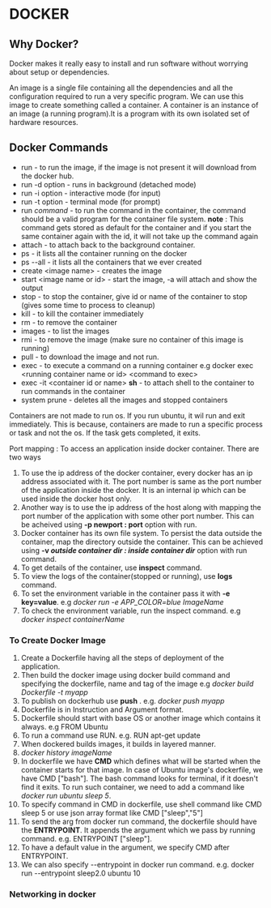 
# DOCKER
## Why Docker?
Docker makes it really easy to install and run software without worrying about setup or dependencies.

An image is a single file containing all the dependencies and all the configuration required to run a very specific program. We can use this image to create something called a container.
A container is an instance of an image (a running program).It is a program with its own isolated set of hardware resources.

## Docker Commands

- run - to run the image, if the image is not present it will download from the docker hub.
- run -d option - runs in background (detached mode)
- run -i option - interactive mode (for input)
- run -t option - terminal mode (for prompt)
- run *command* - to run the command in the container, the command should be a valid program for the container file system. 
**note** : This command gets stored as default for the container and if you start the same container again with the id, it will not take up the command again
- attach - to attach back to the background container.
- ps - it lists all the container running on the docker
- ps --all - it lists all the containers that we ever created
- create &lt;image name> - creates the image
- start &lt;image name or id> - start the image, -a will attach and show the output
- stop - to stop the container, give id or name of the container to stop (gives some time to process to cleanup)
- kill - to kill the container immediately
- rm - to remove the container
- images - to list the images
- rmi - to remove the image (make sure no container of this image is running)
- pull - to download the image and not run.
- exec - to execute a command on a running container e.g docker exec &lt;running container name or id> &lt;command to exec>
- exec -it &lt;container id or name&gt; **sh** - to attach shell to the container to run commands in the container
- system prune - deletes all the images and stopped containers

Containers are not made to run os. If you run ubuntu, it wil run and exit immediately. This is because, containers are made to run a specific process or task and not the os. If the task gets completed, it exits.

Port mapping : To access an application inside docker container. There are two ways
1. To use the ip address of the docker container, every docker has an ip address    	   associated with it. The port number is same as the port number of the application inside the docker. It is an internal ip which can be used inside the docker host only.
2. Another way is to use the ip address of the host along with mapping the port number of the application with some other port number. This can be acheived using **-p newport : port** option with run.
3. Docker container has its own file system. To persist the data outside the container, map the directory outside the container. This can be achieved using **-v *outside container dir : inside container dir*** option with run command.
4. To get details of the container, use **inspect** command.
5. To view the logs of the container(stopped or running), use **logs** command.
6. To set the environment variable in the container pass it with **-e key=value**. e.g *docker run -e APP_COLOR=blue ImageName*
7. To check the environment variable, run the inspect command. e.g *docker inspect containerName*

### To Create Docker Image
1. Create a Dockerfile having all the steps of deployment of the application.
2. Then build the docker image using docker build command and specifying the dockerfile, name and tag of the image e.g *docker build Dockerfile -t myapp*
3. To publish on dockerhub use **push** . e.g. *docker push myapp*
4. Dockerfile is in Instruction and Argument format. 
5. Dockerfile should start with base OS or another image which contains it always. e.g FROM Ubuntu
6. To run a command use RUN. e.g. RUN apt-get update
7. When dockered builds images, it builds in layered manner.
8. *docker history imageName*
9. In dockerfile we have **CMD** which defines what will be started when the container starts for that image. In case of Ubuntu image's dockerfile, we have CMD ["bash"]. The bash command looks for terminal, if it doesn't find it exits. To run such container, we need to add a command like *docker run ubuntu sleep 5*.
10. To specify command in CMD in dockerfile, use shell command like CMD sleep 5 or use json array format like CMD ["sleep","5"]
11. To send the arg from docker run command, the dockerfile should have the **ENTRYPOINT**. It appends the argument which we pass by running command. e.g. ENTRYPOINT ["sleep"].
12. To have a default value in the argument, we specify CMD after ENTRYPOINT.
13. We can also specify --entrypoint in docker run command. e.g. docker run --entrypoint sleep2.0 ubuntu 10

### Networking in docker